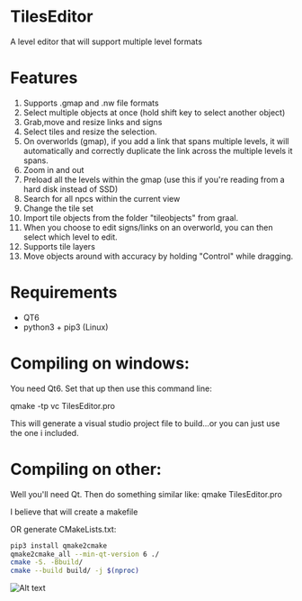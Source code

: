 # TilesEditor
A level editor that will support multiple level formats

# Features
1. Supports .gmap and .nw file formats
2. Select multiple objects at once (hold shift key to select another object)
3. Grab,move and resize links and signs
4. Select tiles and resize the selection.
5. On overworlds (gmap), if you add a link that spans multiple levels, it will automatically and correctly duplicate the link across the multiple levels it spans.
6. Zoom in and out
7. Preload all the levels within the gmap (use this if you're reading from a hard disk instead of SSD)
8. Search for all npcs within the current view
9. Change the tile set
10. Import tile objects from the folder "tileobjects" from graal.
11. When you choose to edit signs/links on an overworld, you can then select which level to edit.
12. Supports tile layers
13. Move objects around with accuracy by holding "Control" while dragging.

# Requirements
* QT6
* python3 + pip3 (Linux)

# Compiling on windows:
You need Qt6. Set that up then use this command line:

qmake -tp vc TilesEditor.pro

This will generate a visual studio project file to build...or you can just use the one i included.

# Compiling on other:
Well you'll need Qt. Then do something similar like:
qmake TilesEditor.pro

I believe that will create a makefile

OR generate CMakeLists.txt:
```bash
pip3 install qmake2cmake
qmake2cmake_all --min-qt-version 6 ./
cmake -S. -Bbuild/
cmake --build build/ -j $(nproc)
```

![Alt text](./screenshot1.png "Optional Title")
